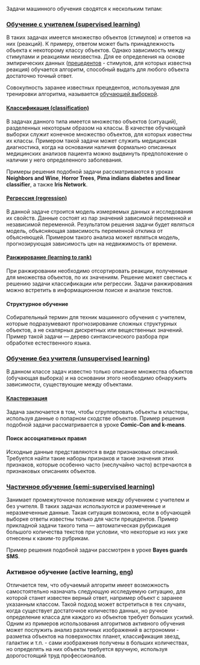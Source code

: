 Задачи машинного обучения сводятся к нескольким типам:

### [Обучение с учителем (supervised learning)](http://www.machinelearning.ru/wiki/index.php?title=%D0%9E%D0%B1%D1%83%D1%87%D0%B5%D0%BD%D0%B8%D0%B5_%D1%81_%D1%83%D1%87%D0%B8%D1%82%D0%B5%D0%BB%D0%B5%D0%BC)
В таких задачах имеется множество объектов (стимулов) и ответов на них (реакций). К примеру, ответом может быть принадлежность объекта к некоторому классу объектов. Однако зависимость между стимулами и реакциями неизвестна. Для ее определения на основе эмпирических данных ([прецедентов](https://ru.wikipedia.org/wiki/%D0%9E%D0%B1%D1%83%D1%87%D0%B5%D0%BD%D0%B8%D0%B5_%D0%BD%D0%B0_%D0%BF%D1%80%D0%B8%D0%BC%D0%B5%D1%80%D0%B0%D1%85) - стимулов, для которых известна реакция) обучается алгоритм, способный выдать для любого объекта достаточно точный ответ.

Совокупность заранее известных прецедентов, используемая для тренировки алгоритма, называется [обучающей выборкой](http://www.machinelearning.ru/wiki/index.php?title=%D0%9E%D0%B1%D1%83%D1%87%D0%B0%D1%8E%D1%89%D0%B0%D1%8F_%D0%B2%D1%8B%D0%B1%D0%BE%D1%80%D0%BA%D0%B0).

#### [Классификация (classification)](http://www.machinelearning.ru/wiki/index.php?title=%D0%9A%D0%BB%D0%B0%D1%81%D1%81%D0%B8%D1%84%D0%B8%D0%BA%D0%B0%D1%86%D0%B8%D1%8F)
В задачах данного типа имеется множество объектов (ситуаций), разделенных некоторым образом на классы. В качестве обучающей выборки служит конечное множество объектов, для которых известны их классы. Примером такой задачи может служить медицинская диагностика, когда на основании наличия формально описанных медицинских анализов пациента можно выдвинуть предположение о наличии у него определенного заболевания.

Примеры решения подобной задачи рассматриваются в уроках **Neighbors and Wine**, **Horror Trees**, **Pima indians diabetes and linear classifier**, а также **Iris Network**.

#### [Регрессия (regression)](http://www.machinelearning.ru/wiki/index.php?title=%D0%A0%D0%B5%D0%B3%D1%80%D0%B5%D1%81%D1%81%D0%B8%D1%8F)
В данной задаче строится модель измеряемых данных и исследования их свойств. Данные состоят из пар значений зависимой переменной и независимой переменной. Результатом решения задачи будет являться модель, объясняющая зависимость переменной отклика от объясняющей. Примером такого анализа может являться модель, прогнозирующая зависимость цен на недвижимость от времени.

#### [Ранжирование (learning to rank)](http://neerc.ifmo.ru/wiki/index.php?title=%D0%A0%D0%B0%D0%BD%D0%B6%D0%B8%D1%80%D0%BE%D0%B2%D0%B0%D0%BD%D0%B8%D0%B5)
При ранжировании необходимо отсортировать реакции, полученные для множества объектов, по их значениям. Решение может свестись к решению задачи классификации или регрессии. Задачи ранжирования можно встретить в информационном поиске и анализе текстов.

#### Структурное обучение
Собирательный термин для техник машинного обучения с учителем, которые подразумевают прогнозирование сложных структурных объектов, а не скалярных дискретных или вещественных значений. Пример такой задачи — дерево синтаксического разбора при обработке естественного языка.

### [Обучение без учителя (unsupervised learning)](http://www.machinelearning.ru/wiki/index.php?title=%D0%9E%D0%B1%D1%83%D1%87%D0%B5%D0%BD%D0%B8%D0%B5_%D0%B1%D0%B5%D0%B7_%D1%83%D1%87%D0%B8%D1%82%D0%B5%D0%BB%D1%8F)
В данном классе задач известно только описание множества объектов (обучающая выборка) и на основании этого необходимо обнаружить зависимости, существующие между объектами.

#### [Кластеризация](http://www.machinelearning.ru/wiki/index.php?title=%D0%9A%D0%BB%D0%B0%D1%81%D1%82%D0%B5%D1%80%D0%B8%D0%B7%D0%B0%D1%86%D0%B8%D1%8F)
Задача заключается в том, чтобы сгруппировать объекты в кластеры, используя данные о попарном сходстве объектов.
Пример решения подобной задачи рассматривается в уроке **Comic-Con and k-means**.

#### Поиск ассоциативных правил
Исходные данные представляются в виде признаковых описаний. Требуется найти такие наборы признаков и такие значения этих признаков, которые особенно часто (неслучайно часто) встречаются в признаковых описаниях объектов.

### [Частичное обучение (semi-supervised learning)](http://www.machinelearning.ru/wiki/index.php?title=%D0%A7%D0%B0%D1%81%D1%82%D0%B8%D1%87%D0%BD%D0%BE%D0%B5_%D0%BE%D0%B1%D1%83%D1%87%D0%B5%D0%BD%D0%B8%D0%B5)
Занимает промежуточное положение между обучением с учителем и без учителя. В таких задачах используются и размеченные и неразмеченные данные. Такая ситуация возможна, если в обучающей выборке ответы известны только для части прецедентов. Пример прикладной задачи такого типа — автоматическая рубрикация большого количества текстов при условии, что некоторые из них уже отнесены к каким-то рубрикам.

Пример решения подобной задачи рассмотрен в уроке **Bayes guards SMS**.

### Активное обучение (active learning, [eng](https://en.wikipedia.org/wiki/Active_learning_(machine_learning)))
Отличается тем, что обучаемый алгоритм имеет возможность самостоятельно назначать следующую исследуемую ситуацию, для которой станет известен верный ответ, например объект с заранее указанным классом. Такой подход может встретиться в тех случаях, когда существует достаточное количество данных, но ручное определение класса для каждого из объектов требует больших усилий. Одним из примеров использования алгоритмов активного обучения может послужить анализ различных изображений в астрономии - разметка объектов на поверхностях планет, классификация звезд, галактик и т.п. - сами изображения получены в больших количествах, но определять на них объекты требуется вручную, используя дорогостоящий труд профессионалов.
